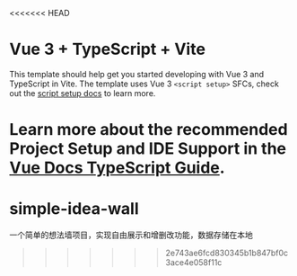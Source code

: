 <<<<<<< HEAD
# Vue 3 + TypeScript + Vite

This template should help get you started developing with Vue 3 and TypeScript in Vite. The template uses Vue 3 `<script setup>` SFCs, check out the [script setup docs](https://v3.vuejs.org/api/sfc-script-setup.html#sfc-script-setup) to learn more.

Learn more about the recommended Project Setup and IDE Support in the [Vue Docs TypeScript Guide](https://vuejs.org/guide/typescript/overview.html#project-setup).
=======
# simple-idea-wall
一个简单的想法墙项目，实现自由展示和增删改功能，数据存储在本地
>>>>>>> 2e743ae6fcd830345b1b847bf0c3ace4e058f11c
